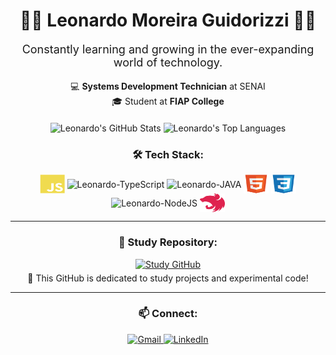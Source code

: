 <div style="display: inline_block" align="center">  
  <h1>👨‍💻 Leonardo Moreira Guidorizzi 👨‍💻</h1>  
</div>  

<p style="display: inline_block; text-align: center; font-size: 18px;">  
  Constantly learning and growing in the ever-expanding world of technology.  
</p>  

<div style="display: inline_block; text-align: center; margin-top: 10px;">  
  <p>  
    💻 <strong>Systems Development Technician</strong> at SENAI <br>  
    🎓 Student at <strong>FIAP College</strong>  
  </p>  
</div>  

<div style="display: inline_block; text-align: center; margin-top: 20px;">  
  <img height="170em" width="400em" src="https://github-readme-stats.vercel.app/api?username=LeonardoGuidorizzi&show_icons=true&theme=dark&include_all_commits=true&count_private=true" alt="Leonardo's GitHub Stats"/>  
  <img height="170em" width="400em" src="https://github-readme-stats.vercel.app/api/top-langs/?username=LeonardoGuidorizzi&layout=compact&langs_count=7&theme=dark" alt="Leonardo's Top Languages"/>  
</div>  


<h3 style="display: inline_block; text-align: center;">🛠️ Tech Stack:</h3>  

<div style="display: inline_block; text-align: center; margin-top: 10px;">  
  <img align="center" alt="Leonardo-JavaScript" height="30" width="40" src="https://raw.githubusercontent.com/devicons/devicon/master/icons/javascript/javascript-plain.svg" title="JavaScript">  
  <img align="center" alt="Leonardo-TypeScript" height="30" width="40" src="https://cdn.jsdelivr.net/gh/devicons/devicon/icons/typescript/typescript-original.svg" title="TypeScript">  
  <img align="center" alt="Leonardo-JAVA" height="30" width="40" src="https://cdn.jsdelivr.net/gh/devicons/devicon/icons/java/java-original.svg" title="Java">  
  <img align="center" alt="Leonardo-HTML" height="30" width="40" src="https://raw.githubusercontent.com/devicons/devicon/master/icons/html5/html5-original.svg" title="HTML">  
  <img align="center" alt="Leonardo-CSS" height="30" width="40" src="https://raw.githubusercontent.com/devicons/devicon/master/icons/css3/css3-original.svg" title="CSS">  
  <img align="center" alt="Leonardo-NodeJS" height="30" width="40" src="https://cdn.jsdelivr.net/gh/devicons/devicon/icons/nodejs/nodejs-original.svg" title="Node.js">  
  <img align="center" alt="Leonardo-NestJS" height="30" width="40" src="https://raw.githubusercontent.com/devicons/devicon/master/icons/nestjs/nestjs-plain.svg" title="NestJS">  
</div>

---

<h3 style="display: inline_block; text-align: center;">📂 Study Repository:</h3>  

<div style="display: inline_block; text-align: center; margin-top: 10px;">  
  <a href="https://github.com/Guid0rizzi" target="_blank">  
    <img src="https://img.shields.io/badge/-Study%20GitHub-%2312100E?style=for-the-badge&logo=github&logoColor=white" alt="Study GitHub"/>  
  </a>  
  <p style="margin-top: 5px;">🌟 This GitHub is dedicated to study projects and experimental code!</p>  
</div>  

---

<h3 style="display: inline_block; text-align: center;">📫 Connect:</h3>  

<div style="display: inline_block; text-align: center; margin-top: 10px;">  
  <a href="mailto:contact.leonardoguidorizzi.moreira@gmail.com">  
    <img src="https://img.shields.io/badge/-Gmail-%23333?style=for-the-badge&logo=gmail&logoColor=white" alt="Gmail"/>  
  </a>  
  <a href="https://www.linkedin.com/in/leonardo-moreira-2a47a523b/" target="_blank">  
    <img src="https://img.shields.io/badge/-LinkedIn-%230077B5?style=for-the-badge&logo=linkedin&logoColor=white" alt="LinkedIn"/>  
  </a>  
</div>  





